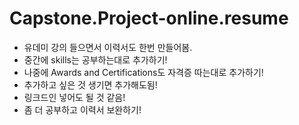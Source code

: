 # Capstone.Project-online.resume
<ul>
  <li>유데미 강의 들으면서 이력서도 한번 만들어봄.</li>
  <li>중간에 skills는 공부하는대로 추가하기!</li>
  <li>나중에 Awards and Certifications도 자격증 따는대로 추가하기!</li>
  <li>추가하고 싶은 것 생기면 추가해도됨!</li>
  <li>링크드인 넣어도 될 것 같음!</li>
  <li>좀 더 공부하고 이력서 보완하기!</li>
</ul>
